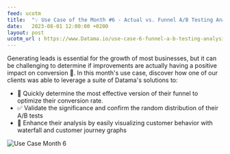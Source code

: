 ```yaml
---
feed: ucotm
title:  "💡 Use Case of the Month #6 - Actual vs. Funnel A/B Testing Analysis"
date:   2023-08-01 12:00:00 +0200
layout: post
ucotm_url : https://www.Datama.io/use-case-6-funnel-a-b-testing-analysis/
---
```



Generating leads is essential for the growth of most businesses, but it can be challenging to determine if improvements are actually having a positive impact on conversion 🤔. In this month's use case, discover how one of our clients was able to leverage a suite of Datama's solutions to:

* 🧪 Quickly determine the most effective version of their funnel to optimize their conversion rate.
* ✅ Validate the significance and confirm the random distribution of their A/B tests
* 🚀 Enhance their analysis by easily visualizing customer behavior with waterfall and customer journey graphs


 ![Use Case Month 6]({{site.url}}/{{site.baseurl}}/_posts/use_cases_of_the_month/images/UCOTM6.webp)
